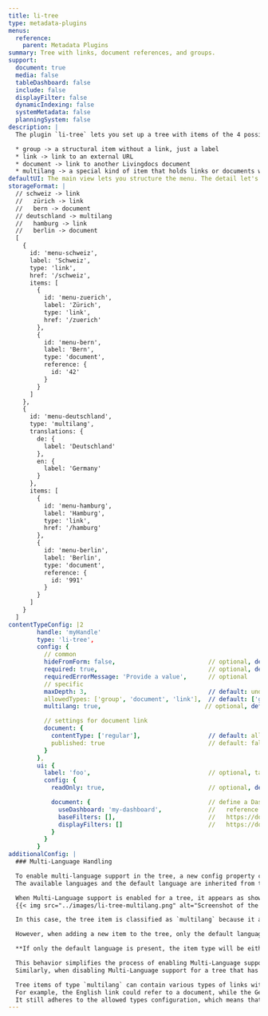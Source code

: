 ```yaml
---
title: li-tree
type: metadata-plugins
menus:
  reference:
    parent: Metadata Plugins
summary: Tree with links, document references, and groups.
support:
  document: true
  media: false
  tableDashboard: false
  include: false
  displayFilter: false
  dynamicIndexing: false
  systemMetadata: false
  planningSystem: false
description: |
  The plugin `li-tree` lets you set up a tree with items of the 4 possible types `group`, `link`, `document`, `multilang`.

  * group -> a structural item without a link, just a label
  * link -> link to an external URL
  * document -> link to another Livingdocs document
  * multilang -> a special kind of item that holds links or documents with a label per language
defaultUI: The main view lets you structure the menu. The detail let's you edit one menu entry.
storageFormat: |
  // schweiz -> link
  //   zürich -> link
  //   bern -> document
  // deutschland -> multilang
  //   hamburg -> link
  //   berlin -> document
  [
    {
      id: 'menu-schweiz',
      label: 'Schweiz',
      type: 'link',
      href: '/schweiz',
      items: [
        {
          id: 'menu-zuerich',
          label: 'Zürich',
          type: 'link',
          href: '/zuerich'
        },
        {
          id: 'menu-bern',
          label: 'Bern',
          type: 'document',
          reference: {
            id: '42'
          }
        }
      ]
    },
    {
      id: 'menu-deutschland',
      type: 'multilang',
      translations: {
        de: {
          label: 'Deutschland'
        },
        en: {
          label: 'Germany'
        }
      },
      items: [
        {
          id: 'menu-hamburg',
          label: 'Hamburg',
          type: 'link',
          href: '/hamburg'
        },
        {
          id: 'menu-berlin',
          label: 'Berlin',
          type: 'document',
          reference: {
            id: '991'
          }
        }
      ]
    }
  ]
contentTypeConfig: |2
        handle: 'myHandle'
        type: 'li-tree',
        config: {
          // common
          hideFromForm: false,                          // optional, default: false
          required: true,                               // optional, default: false
          requiredErrorMessage: 'Provide a value',      // optional
          // specific
          maxDepth: 3,                                  // default: undefined | tree depth
          allowedTypes: ['group', 'document', 'link'],  // default: ['group', 'document', 'link'], multilang is configured seperatly
          multilang: true,                             // optional, default: false

          // settings for document link
          document: {
            contentType: ['regular'],                   // default: all   | only be able to link contentType 'regular' | string or array of strings
            published: true                             // default: false | only be able to link published document
          }
        },
        ui: {
          label: 'foo',                                 // optional, takes camelized name otherwise
          config: {
            readOnly: true,                             // optional, default: false

            document: {                                 // define a Dashboard with filters
              useDashboard: 'my-dashboard',             //   reference to a custom dashboard
              baseFilters: [],                          //   https://docs.livingdocs.io/customising/advanced/editor-configuration/base-filter/
              displayFilters: []                        //   https://docs.livingdocs.io/customising/advanced/editor-configuration/display-filter/
            }
          }
        }
additionalConfig: |
  ### Multi-Language Handling

  To enable multi-language support in the tree, a new config property called `multilang` has been introduced.
  The available languages and the default language are inherited from the project's [Multi-Language configuration]({{< ref "/guides/editor/multi-language-content" >}}).

  When Multi-Language support is enabled for a tree, it appears as shown below:
  {{< img src="../images/li-tree-multilang.png" alt="Screenshot of the li-tree plugin displaying a multilang item." >}}

  In this case, the tree item is classified as `multilang` because it already contains two languages (de and en).

  However, when adding a new item to the tree, only the default language is initially included, and additional languages can be added as needed.

  **If only the default language is present, the item type will be either group, link, or document, but not multilang.**

  This behavior simplifies the process of enabling Multi-Language support for existing trees, as there is no need to migrate data.
  Similarly, when disabling Multi-Language support for a tree that has translations, the user interface will display only the default language, while the underlying data structure retains the translations.

  Tree items of type `multilang` can contain various types of links within their translations object.
  For example, the English link could refer to a document, while the German link could be a URL.
  It still adheres to the allowed types configuration, which means that mixed link types are possible, but only if they are included in the list of allowed types.
---
```

